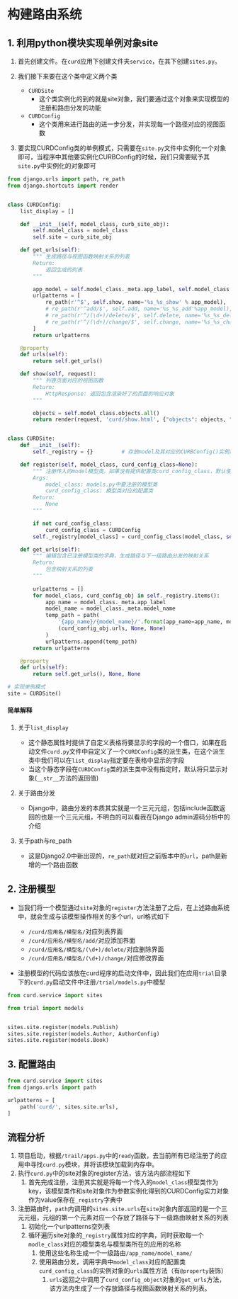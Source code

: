 # 构建路由系统

## 1. 利用python模块实现单例对象site
1. 首先创建文件。在`curd`应用下创建文件夹`service`，在其下创建`sites.py`。
2. 我们接下来要在这个类中定义两个类
	- `CURDSite`
		- 这个类实例化的到的就是site对象，我们要通过这个对象来实现模型的注册和路由分发的功能
	- `CURDConfig`
		- 这个类用来进行路由的进一步分发，并实现每一个路径对应的视图函数

3. 要实现CURDConfig类的单例模式，只需要在`site.py`文件中实例化一个对象即可，当程序中其他要实例化CURBConfig的时候，我们只需要赋予其`site.py`中实例化的对象即可



```python
from django.urls import path, re_path
from django.shortcuts import render


class CURDConfig:
    list_display = []

    def __init__(self, model_class, curb_site_obj):
        self.model_class = model_class
        self.site = curb_site_obj

    def get_urls(self):
        """ 生成路径与视图函数映射关系的列表
        Return:
            返回生成的列表
        """

        app_model = self.model_class._meta.app_label, self.model_class._meta.model_name
        urlpatterns = [
            re_path(r'^$', self.show, name='%s_%s_show' % app_model),
            # re_path(r'^add/$', self.add, name='%s_%s_add'%app_model),
            # re_path(r'^/(\d+)/delete/$', self.delete, name='%s_%s_delete'%app_model),
            # re_path(r'^/(\d+)/change/$', self.change, name='%s_%s_change'%app_model),
        ]
        return urlpatterns

    @property
    def urls(self):
        return self.get_urls()

    def show(self, request):
        """ 列表页面对应的视图函数
        Return:
            HttpResponse: 返回包含渲染好了的页面的响应对象
        """

        objects = self.model_class.objects.all()
        return render(request, 'curd/show.html', {"objects": objects, "config_obj": self})


class CURDSite:
    def __init__(self):
        self._registry = {}         # 存放model及其对应的CURBConfig()实例键值对

    def register(self, model_class, curd_config_class=None):
        """ 注册传入的model模型类，如果没有提供配置类curd_config_class，默认使用CURDConfig类
        Args:
            model_class: models.py中要注册的模型类
            curd_config_class: 模型类对应的配置类
        Return:
            None
        """

        if not curd_config_class:
            curd_config_class = CURDConfig
        self._registry[model_class] = curd_config_class(model_class, self)

    def get_urls(self):
        """ 编辑包含已注册模型类的字典，生成路径与下一级路由分发的映射关系
        Return:
            包含映射关系的列表
        """
        
        urlpatterns = []
        for model_class, curd_config_obj in self._registry.items():
            app_name = model_class._meta.app_label
            model_name = model_class._meta.model_name
            temp_path = path(
                '{app_name}/{model_name}/'.format(app_name=app_name, model_name=model_name),
                (curd_config_obj.urls, None, None)
            )
            urlpatterns.append(temp_path)
        return urlpatterns

    @property
    def urls(self):
        return self.get_urls(), None, None

# 实现单例模式
site = CURDSite()

```


#### 简单解释
1. 关于`list_display`
	- 这个静态属性时提供了自定义表格将要显示的字段的一个借口，如果在启动文件`curd.py`文件中自定义了一个`CURDConfig`类的派生类，在这个派生类中我们可以在`list_display`指定要在表格中显示的字段
	- 当这个静态字段在`CURDConfig`类的派生类中没有指定时，默认将只显示对象(`__str__`方法的返回值)

2. 关于路由分发
	- Django中，路由分发的本质其实就是一个三元元组，包括include函数返回的也是一个三元元组，不明白的可以看我在Django admin源码分析中的介绍

3. 关于path与re_path
	- 这是Django2.0中新出现的，`re_path`就对应之前版本中的`url`，path是新增的一个路由函数 



## 2. 注册模型
- 当我们将一个模型通过`site`对象的`register`方法注册了之后，在上述路由系统中，就会生成与该模型操作相关的多个url，url格式如下
	- `/curd/应用名/模型名/`对应列表界面
	- `/curd/应用名/模型名/add/`对应添加界面
	- `/curd/应用名/模型名/(\d+)/delete/`对应删除界面
	- `/curd/应用名/模型名/(\d+)/change/`对应修改界面

- 注册模型的代码应该放在curd程序的启动文件中，因此我们在应用`trial`目录下的`curd.py`启动文件中注册`/trial/models.py`中模型

```python
from curd.service import sites

from trial import models


sites.site.register(models.Publish)
sites.site.register(models.Author, AuthorConfig)
sites.site.register(models.Book)
```

## 3. 配置路由

```python
from curd.service import sites
from django.urls import path

urlpatterns = [
    path('curd/', sites.site.urls),
]
```


## 流程分析
1. 项目启动，根据`/trail/apps.py`中的`ready`函数，去当前所有已经注册了的应用中寻找`curd.py`模块，并将该模块加载到内存中。
2. 执行`curd.py`中的site对象的register方法，该方法内部流程如下
	1. 首先完成注册，注册其实就是将每一个传入的`model_class`模型类作为key，该模型类作和site对象作为参数实例化得到的CURDConfig实力对象作为value保存在`_registry`字典中
3. 注册路由时，`path`内调用的`sites.site.urls`在`site`对象内部返回的是一个三元元组，元组的第一个元素对应一个存放了路径与下一级路由映射关系的列表
	1. 初始化一个urlpatterns空列表
	2. 循环遍历site对象的`_registry`属性对应的字典，同时获取每一个`modle_class`对应的模型类名与模型类所在的应用的名称
		1. 使用这些名称生成一个一级路由`/app_name/model_name/`
		2. 使用路由分发，调用字典中`model_class`对应的配置类`curd_config_class`的实例对象的`urls`属性方法（有`@property`装饰）
			1. `urls`返回之中调用了`curd_config_object`对象的`get_urls`方法，该方法内生成了一个存放路径与视图函数映射关系的列表。

	